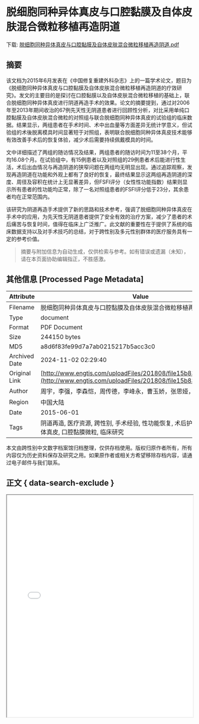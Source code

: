 # 脱细胞同种异体真皮与口腔黏膜及自体皮肤混合微粒移植再造阴道

<!-- tcd_download_link -->
下载: <a href="../脱细胞同种异体真皮与口腔黏膜及自体皮肤混合微粒移植再造阴道.pdf" download>脱细胞同种异体真皮与口腔黏膜及自体皮肤混合微粒移植再造阴道.pdf</a>
<!-- tcd_download_link_end -->

## 摘要

<!-- tcd_abstract -->
该文档为2015年6月发表在《中国修复重建外科杂志》上的一篇学术论文，题目为《脱细胞同种异体真皮与口腔黏膜及自体皮肤混合微粒移植再造阴道的疗效研究》。发文的主要目的是探讨在口腔黏膜以及自体皮肤混合微粒移植的基础上，联合脱细胞同种异体真皮进行阴道再造手术的效果。论文的摘要提到，通过对2006年至2013年期间收治的67例先天性无阴道患者进行回顾性分析，对比采用单纯口腔黏膜及自体皮肤混合微粒的对照组与联合脱细胞同种异体真皮的试验组的临床数据。结果显示，两组患者在手术时间、术中出血量等方面差异无统计学意义，但试验组的术後脱离模具时间显著短于对照组，表明联合脱细胞同种异体真皮技术能够有效改善手术后的恢复体验，减少术后需要持续佩戴模具的时间。

文中详细描述了两组的随访情况及结果，两组患者的随访时间为11至38个月，平均16.08个月。在试验组中，有15例患者以及对照组的29例患者术后能进行性生活，术后出血情况与再造阴道的狭窄问题在两组均无明显出现。通过追踪观察，发现再造阴道在功能和外观上都有了良好的恢复，最终结果显示这两组再造阴道的深度、周径及容积在统计上无显著差异，但FSFI评分（女性性功能指数）结果则显示所有患者的性功能均正常，除了一名对照组患者的FSFI评分低于23分，其余患者均在正常范围内。

该研究为阴道再造手术提供了新的思路和技术参考，强调了脱细胞同种异体真皮在手术中的应用，为先天性无阴道患者提供了安全有效的治疗方案，减少了患者的术后痛苦与恢复时间，值得在临床上广泛推广。此文献的重要性在于提供了系统的临床数据支持以及对手术技巧的总结，对于跨性别及多元性别群体的医疗服务具有一定的参考价值。

<!-- tcd_abstract_end -->

> 摘要与附加信息为自动生成，仅供检索与参考。如有错误或遗漏（未知），请在本页面协助编辑指正，不胜感激。

## 其他信息 [Processed Page Metadata]

| Attribute       | Value                                  |
|-----------------|----------------------------------------|
| Filename        | 脱细胞同种异体真皮与口腔黏膜及自体皮肤混合微粒移植再造阴道.pdf                             |
| Type            | document                                 |
| Format          | PDF Document                               |
| Size            | 244150 bytes                           |
| MD5             | a8d6f83fe99d7a7ab0215217b5acc3c0                                  |
| Archived Date   | 2024-11-02 02:29:40                             |
| Original Link   | [http://www.engtis.com/uploadFiles/201808/file15b83a5d8b62f5.pdf](http://www.engtis.com/uploadFiles/201808/file15b83a5d8b62f5.pdf)                         |
| Author          | 周宇，李强，李森恺，周传德，李峰永，曹玉娇，张思娅，魏蜀一，赵阳                               |
| Region          | 中国大陆                               |
| Date            | 2015-06-01                                 |
| Tags            | 阴道再造, 医疗资源, 跨性别, 手术经验, 性功能恢复, 术后护理, 脱细胞同种异体真皮, 口腔黏膜微粒, 临床研究                                 |

本文由跨性别中文数字档案馆归档整理，仅供存档使用。版权归原作者所有，所有内容仅为历史资料保存及研究之用。如果原作者或相关方希望移除存档内容，请通过电子邮件与我们联系。

## 正文 { data-search-exclude }

<!-- tcd_main_text -->
<iframe src="../脱细胞同种异体真皮与口腔黏膜及自体皮肤混合微粒移植再造阴道.pdf" width="100%" height="600px">
    <p>无法显示PDF，请下载查看。</p>
</iframe>
<!-- tcd_main_text_end -->

